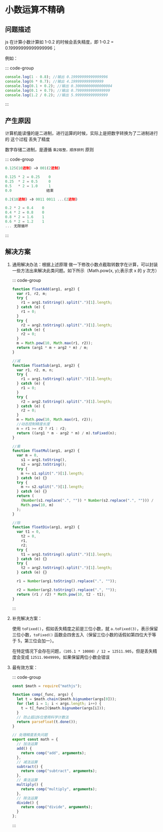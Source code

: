 # 小数运算不精确

<article-info/>

## 问题描述

js 在计算小数计算如 1-0.2 的时候会丢失精度，即 1-0.2 = 0.19999999999999996；

例如：

::: code-group

```js
console.log(1 - 0.8); //输出 0.19999999999999996
console.log(6 * 0.7); //输出 4.199999999999999
console.log(0.1 + 0.2); //输出 0.30000000000000004
console.log(0.1 + 0.7); //输出 0.7999999999999999
console.log(1.2 / 0.2); //输出 5.999999999999999
```

:::

## 产生原因

计算机能读懂的是二进制，进行运算的时候，实际上是把数字转换为了二进制进行的 这个过程 丢失了精度

数字存储二进制，是遵循 `乘2取整，顺序排列` 原则

::: code-group

```js [正常转换]
0.125(10进制) =》 001(2进制)

0.125 * 2 = 0.25    0
0.25  * 2 = 0.5     0
0.5   * 2 = 1.0     1
0.0                结束
```

```js ["错误"转换]
0.2(10进制) =》 0011 0011 ...(2进制)

0.2 * 2 = 0.4    0
0.4 * 2 = 0.8    0
0.8 * 2 = 1.6    1
0.6 * 2 = 1.2    1
... 无限循环
```

:::

## 解决方案

1. 通用解决办法：根据上述原理 做一下修改小数点截取转数字在计算，可以封装一些方法出来解决此类问题。如下所示（Math.pow(x, y);表示求 x 的 y 次方）

   ::: code-group

   ```js
   function floatAdd(arg1, arg2) {
     var r1, r2, m;
     try {
       r1 = arg1.toString().split(".")[1].length;
     } catch (e) {
       r1 = 0;
     }
     try {
       r2 = arg2.toString().split(".")[1].length;
     } catch (e) {
       r2 = 0;
     }
     m = Math.pow(10, Math.max(r1, r2));
     return (arg1 * m + arg2 * m) / m;
   }

   //减
   function floatSub(arg1, arg2) {
     var r1, r2, m, n;
     try {
       r1 = arg1.toString().split(".")[1].length;
     } catch (e) {
       r1 = 0;
     }
     try {
       r2 = arg2.toString().split(".")[1].length;
     } catch (e) {
       r2 = 0;
     }
     m = Math.pow(10, Math.max(r1, r2));
     //动态控制精度长度
     n = r1 >= r2 ? r1 : r2;
     return ((arg1 * m - arg2 * m) / m).toFixed(n);
   }

   //乘
   function floatMul(arg1, arg2) {
     var m = 0,
       s1 = arg1.toString(),
       s2 = arg2.toString();
     try {
       m += s1.split(".")[1].length;
     } catch (e) {}
     try {
       m += s2.split(".")[1].length;
     } catch (e) {}
     return (
       (Number(s1.replace(".", "")) * Number(s2.replace(".", ""))) /
       Math.pow(10, m)
     );
   }

   //除
   function floatDiv(arg1, arg2) {
     var t1 = 0,
       t2 = 0,
       r1,
       r2;
     try {
       t1 = arg1.toString().split(".")[1].length;
     } catch (e) {}
     try {
       t2 = arg2.toString().split(".")[1].length;
     } catch (e) {}

     r1 = Number(arg1.toString().replace(".", ""));

     r2 = Number(arg2.toString().replace(".", ""));
     return (r1 / r2) * Math.pow(10, t2 - t1);
   }
   ```

   :::

2. 补充解决方案：

   使用 `toFixed()`，假如丢失精度之前是三位小数，就 `a.toFixed(3)`，表示保留三位小数，`toFixed()` 函数会四舍五入（保留三位小数的话假如第四位大于等于 5，第三位会加一）。

   在特定情况下会存在问题，`（105.1 * 10000）/ 12 = 12511.905`，但是丢失精度会变成 `12511.9049999`，如果保留两位小数会错误

3. 最有效方案：

   ::: code-group

   ```jsx
   const $math = require("mathjs");

   function comp(_func, args) {
     let t = $math.chain($math.bignumber(args[0]));
     for (let i = 1; i < args.length; i++) {
       t = t[_func]($math.bignumber(args[i]));
     }
     // 防止超过6位使用科学计数法
     return parseFloat(t.done());
   }

   // 处理精度丢失问题
   export const math = {
     // 加法运算
     add() {
       return comp("add", arguments);
     },
     // 减法运算
     subtract() {
       return comp("subtract", arguments);
     },
     // 乘法运算
     multiply() {
       return comp("multiply", arguments);
     },
     // 除法运算
     divide() {
       return comp("divide", arguments);
     }
   };
   ```

   :::
